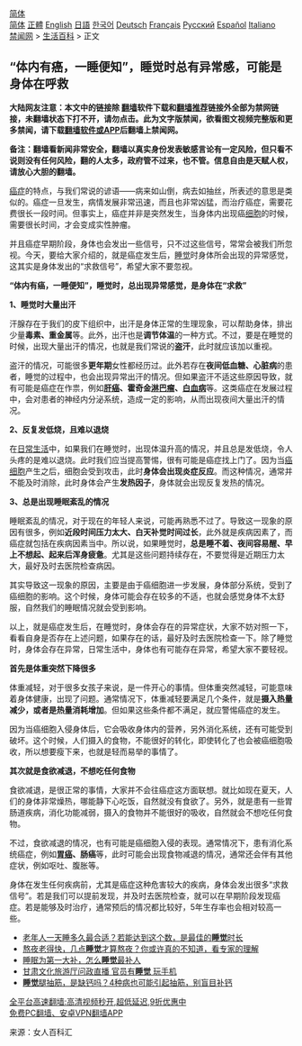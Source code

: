  <!-- 面包屑导航 --> <div class="breadcrumb"><!-- GTranslate: https://gtranslate.io/ -->  <div class="switcher notranslate">  <div class="selected">  <a href="#" onclick="return false;"> 简体</a>  </div>  <div class="option">  <a href="https://www.bannedbook.org" onclick="doGTranslate('zh-CN|zh-CN');jQuery('div.switcher div.selected a').html(jQuery(this).html());return false;" title="简体中文" class="nturl selected"> 简体</a>  <a href="https://www.bannedbook.org/zh-tw/" onclick="doGTranslate('zh-CN|zh-TW');jQuery('div.switcher div.selected a').html(jQuery(this).html());return false;" title="繁體中文" class="nturl"> 正體</a>  <a href="https://www.bannedbook.org/en/" onclick="doGTranslate('zh-CN|en');jQuery('div.switcher div.selected a').html(jQuery(this).html());return false;" title="English" class="nturl"> English</a>  <a href="https://www.bannedbook.org/ja/" onclick="doGTranslate('zh-CN|ja');jQuery('div.switcher div.selected a').html(jQuery(this).html());return false;" title="日本語" class="nturl"> 日語</a>  <a href="https://www.bannedbook.org/ko/" onclick="doGTranslate('zh-CN|ko');jQuery('div.switcher div.selected a').html(jQuery(this).html());return false;" title="한국어" class="nturl"> 한국어</a>  <a href="https://www.bannedbook.org/de/" onclick="doGTranslate('zh-CN|de');jQuery('div.switcher div.selected a').html(jQuery(this).html());return false;" title="Deutsch" class="nturl"> Deutsch</a>  <a href="https://www.bannedbook.org/fr/" onclick="doGTranslate('zh-CN|fr');jQuery('div.switcher div.selected a').html(jQuery(this).html());return false;" title="Français" class="nturl"> Français</a>  <a href="https://www.bannedbook.org/ru/" onclick="doGTranslate('zh-CN|ru');jQuery('div.switcher div.selected a').html(jQuery(this).html());return false;" title="Русский" class="nturl"> Русский</a>  <a href="https://www.bannedbook.org/es/" onclick="doGTranslate('zh-CN|es');jQuery('div.switcher div.selected a').html(jQuery(this).html());return false;" title="Español" class="nturl"> Español</a>  <a href="https://www.bannedbook.org/it/" onclick="doGTranslate('zh-CN|it');jQuery('div.switcher div.selected a').html(jQuery(this).html());return false;" title="Italiano" class="nturl"> Italiano</a>  </div>  </div>      <div class='breadcrumb-sub'><!-- Breadcrumb NavXT 6.3.0 --> <a href="https://www.bannedbook.org/" class="home">禁闻网</a> &gt; <a href="https://www.bannedbook.org/bnews/lifebaike/" class="category">生活百科</a> &gt; 正文</div></div><h2>“体内有癌，一睡便知”，睡觉时总有异常感，可能是身体在呼救</h2> <p class="notice"><b>大陆网友注意：本文中的链接除 <a href="https://github.com/bannedbook/fanqiang" >翻墙</a>软件下载和<a href="https://github.com/killgcd/justmysocks/blob/master/README.md">翻墙推荐</a>链接外全部为禁网链接，未翻墙状态下打不开，请勿点击。此为文字版禁闻，欲看图文视频完整版和更多禁闻，请下载<a href="https://github.com/bannedbook/fanqiang">翻墙软件或APP</a>后翻墙上禁闻网。</p><p>备注：翻墙看新闻非常安全，翻墙以真实身份发表敏感言论有一定风险，但只看不说则没有任何风险，翻的人太多，政府管不过来，也不管。信息自由是天赋人权，请放心大胆的翻墙。</b></p>  <div class="entry"> <p><a href="https://www.bannedbook.org/bnews/tag/%e7%99%8c%e7%97%87/" class="st_tag internal_tag" rel="tag" title="标签 癌症 下的日志">癌症</a>的特点，与我们常说的谚语——病来如山倒，病去如抽丝，所表述的意思是类似的。癌症一旦发生，病情发展非常迅速，而且也非常凶猛，而治疗癌症，需要花费很长一段时间。但事实上，癌症并非是突然发生，当身体内出现癌<a href="https://www.bannedbook.org/bnews/tag/%E7%BB%86%E8%83%9E/" class="st_tag internal_tag" rel="tag" title="标签 细胞 下的日志">细胞</a>的时候，需要很长时间，才会变成实性肿瘤。</p> <p>并且癌症早期阶段，身体也会发出一些信号，只不过这些信号，常常会被我们所忽视。今天，要给大家介绍的，就是癌症发生后，<a href="https://www.bannedbook.org/bnews/tag/%E7%9D%A1%E8%A7%89/" class="st_tag internal_tag" rel="tag" title="标签 睡觉 下的日志">睡觉</a>时身体所会出现的异常感觉，这其实是身体发出的“求救信号”，希望大家不要忽视。</p> <p><strong>“体内有癌，一睡便知”，睡觉时，总出现异常感觉，是身体在“求救”</strong></p> <p><strong>1、睡觉时大量出汗</strong></p> <p>汗腺存在于我们的皮下组织中，出汗是身体正常的生理现象，可以帮助身体，排出少量<strong>毒素、重金属</strong>等。此外，出汗也是<strong>调节体温</strong>的一种方式。不过，要是在睡觉的时候，出现大量出汗的情况，也就是我们常说的<strong>盗汗</strong>，此时就应该加以重视。</p>  <p>盗汗的情况，可能很多<strong>更年期</strong>女性都经历过。此外若存在<strong>夜间低血糖、心脏病</strong>的患者，睡觉的过程中，也会出现异常出汗的情况。但如果盗汗不适这些原因导致，就有可能是癌症在作祟，例如<strong><a href="https://www.bannedbook.org/bnews/tag/%E8%82%9D%E7%99%8C/" class="st_tag internal_tag" rel="tag" title="标签 肝癌 下的日志">肝癌</a>、霍奇金<a href="https://www.bannedbook.org/bnews/tag/%E6%B7%8B%E5%B7%B4%E7%98%A4/" class="st_tag internal_tag" rel="tag" title="标签 淋巴瘤 下的日志">淋巴瘤</a>、<a href="https://www.bannedbook.org/bnews/tag/%E7%99%BD%E8%A1%80%E7%97%85/" class="st_tag internal_tag" rel="tag" title="标签 白血病 下的日志">白血病</a></strong>等。这类癌症在发展过程中，会对患者的神经内分泌系统，造成一定的影响，从而出现夜间大量出汗的情况。</p> <p><strong>2、反复发低烧，且难以退烧</strong></p> <p>在<a href="https://www.bannedbook.org/bnews/tag/%e6%97%a5%e5%b8%b8%e7%94%9f%e6%b4%bb/" class="st_tag internal_tag" rel="tag" title="标签 日常生活 下的日志">日常生活</a>中，如果我们在睡觉时，出现体温升高的情况，并且总是发低烧，令人头疼的是难以退烧。此时我们应当提高警惕，很有可能是癌症找上门了。因为当<a href="https://www.bannedbook.org/bnews/tag/%e7%99%8c%e7%bb%86%e8%83%9e/" class="st_tag internal_tag" rel="tag" title="标签 癌细胞 下的日志">癌细胞</a>产生之后，细胞会受到攻击，此时<strong>身体会出现炎症反应</strong>。而这种情况，通常并不能及时消除，此时身体会产生<strong>发热因子</strong>，身体就会出现反复发热的情况。</p> <p><strong>3、总是出现睡眠紊乱的情况</strong></p> <p>睡眠紊乱的情况，对于现在的年轻人来说，可能再熟悉不过了。导致这一现象的原因有很多，例如<strong>近段时间压力太大、白天补觉时间过长</strong>，此外就是疾病因素了，而癌症就包括在疾病因素当中。所以说，如果睡觉时，<strong>总是睡不着、夜间容易醒、早上不想起、起来后浑身疲惫</strong>。尤其是这些问题持续存在，不要觉得是近期压力太大，最好及时去医院检查病因。</p>  <p>其实导致这一现象的原因，主要是由于癌细胞进一步发展，身体部分系统，受到了癌细胞的影响。这个时候，身体可能会存在较多的不适，也就会感觉身体不太舒服，自然我们的睡眠情况就会受到影响。</p> <p>以上，就是癌症发生后，在睡觉时，身体会存在的异常症状，大家不妨对照一下，看看自身是否存在上述问题，如果存在的话，最好及时去医院检查一下。除了睡觉时，身体会存在异常，日常生活中，身体也有可能存在异常，希望大家不要轻视。</p> <p><strong>首先是体重突然下降很多</strong></p> <p>体重减轻，对于很多女孩子来说，是一件开心的事情。但体重突然减轻，可能意味着身体健康，出现了问题。通常情况下，体重减轻要满足几个条件，就是<strong>摄入热量减少，或者是热量消耗增加</strong>。但如果这些条件都不满足，就应警惕癌症的发生。</p> <p>因为当癌细胞入侵身体后，它会吸收身体内的营养，另外消化系统，还有可能受到破坏。这个时候，人们摄入的食物，不能很好的转化，即使转化了也会被癌细胞吸收，所以想要瘦下来，也就是轻而易举的事情了。</p>  <p><strong>其次就是食欲减退，不想吃任何食物</strong></p> <p>食欲减退，是很正常的事情，大家并不会往癌症这方面联想。就比如现在夏天，人们的身体非常燥热，哪能静下心吃饭，自然就没有食欲了。另外，就是患有一些胃肠道疾病，消化功能减弱，摄入的食物并不能很好的吸收，自然就会不想吃任何食物。</p> <p>不过，食欲减退的情况，也有可能是癌细胞入侵的表现。通常情况下，患有消化系统癌症，例如<strong><a href="https://www.bannedbook.org/bnews/tag/%E8%83%83%E7%99%8C/" class="st_tag internal_tag" rel="tag" title="标签 胃癌 下的日志">胃癌</a>、肠癌</strong>等，此时可能会出现食物减退的情况，通常还会伴有其他症状，例如呕吐、腹胀等。</p> <p>身体在发生任何疾病前，尤其是癌症这种危害较大的疾病，身体会发出很多“求救信号”。若是我们可以提前发现，并及时去医院检查，就可以在早期阶段发现癌症。若是能够及时治疗，通常预后的情况都比较好，5年生存率也会相对较高一些。</p> <ul class='op-related-articles' title='相关阅读'> <li><a href='https://www.bannedbook.org/bnews/health/20210825/1612618.html' target='_blank'>老年人一天睡多久最合适？若能达到这个数，是最佳的<b>睡觉</b>时长</a></li> <li><a href='https://www.bannedbook.org/bnews/health/20210816/1606937.html' target='_blank'>熬夜老得快，几点<b>睡觉</b>才算熬夜？你或许真的不知道，看专家的理解</a></li> <li><a href='https://www.bannedbook.org/bnews/health/20210814/1606119.html' target='_blank'>睡眠为第一大补，怎么<b>睡觉</b>最补人</a></li> <li><a href='https://www.bannedbook.org/bnews/cnnews/20210812/1604926.html' target='_blank'>甘肃文化旅游厅问政直播 官员有<b>睡觉</b> 玩手机</a></li> <li><a href='https://www.bannedbook.org/bnews/health/20210806/1601436.html' target='_blank'><b>睡觉</b>腿抽筋，是缺钙吗？4种病也可能引起抽筋，别盲目补钙</a></li> </ul> <p class="texttj"> <a href="https://github.com/bannedbook/fanqiang/wiki/V2ray%E6%9C%BA%E5%9C%BA" target="_blank">全平台高速翻墙:高清视频秒开,超低延迟,9折优惠中</a><br/> <a href="https://github.com/bannedbook/fanqiang/wiki/%E7%A6%81%E9%97%BB%E7%BD%91%E5%AE%89%E5%8D%93%E7%BF%BB%E5%A2%99%E6%96%B0%E9%97%BBAPP" target="_blank">免费PC翻墙、安卓VPN翻墙APP</a></p> <p> 来源：女人百科汇 </p><a name='sharetosocial'></a>  <div style="margin-bottom:5px;padding-bottom:5px;clear:both"> <div id="archive-pix-1" class="banner-ads"> <!-- AuctionX Display platform tag START --> <div id="26318x728x90x621x_ADSLOT2" clicktrack="%%CLICK_URL_ESC%%"></div> <!-- AuctionX Display platform tag END --> </div> <div id="archive-pix-2" class="banner-ads"> <!-- AuctionX Display platform tag START --> <div id="26315x300x250x621x_ADSLOT2" clicktrack="%%CLICK_URL_ESC%%"></div> <!-- AuctionX Display platform tag END --> </div> </div>  <div id="archive-pix-1" class="banner-ads"> <!-- AuctionX Display platform tag START --> <div id="26318x728x90x621x_ADSLOT3" clicktrack="%%CLICK_URL_ESC%%"></div> <!-- AuctionX Display platform tag END --> </div> </div><!--END ENTRY--> 